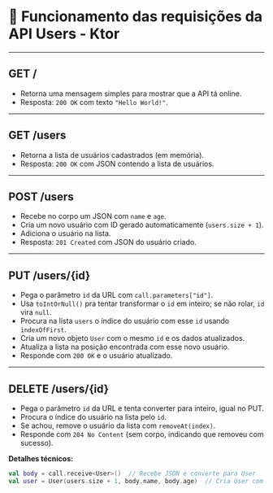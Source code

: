 # 🚀 Funcionamento das requisições da API Users - Ktor

---

## GET /

- Retorna uma mensagem simples para mostrar que a API tá online.
- Resposta: `200 OK` com texto `"Hello World!"`.

---

## GET /users

- Retorna a lista de usuários cadastrados (em memória).
- Resposta: `200 OK` com JSON contendo a lista de usuários.

---

## POST /users

- Recebe no corpo um JSON com `name` e `age`.
- Cria um novo usuário com ID gerado automaticamente (`users.size + 1`).
- Adiciona o usuário na lista.
- Resposta: `201 Created` com JSON do usuário criado.

---

## PUT /users/{id}

- Pega o parâmetro `id` da URL com `call.parameters["id"]`.
- Usa `toIntOrNull()` pra tentar transformar o `id` em inteiro; se não rolar, `id` vira `null`.
- Procura na lista `users` o índice do usuário com esse `id` usando `indexOfFirst`.
- Cria um novo objeto `User` com o mesmo `id` e os dados atualizados.
- Atualiza a lista na posição encontrada com esse novo usuário.
- Responde com `200 OK` e o usuário atualizado.

---

## DELETE /users/{id}

- Pega o parâmetro `id` da URL e tenta converter para inteiro, igual no PUT.
- Procura o índice do usuário na lista pelo `id`.
- Se achou, remove o usuário da lista com `removeAt(index)`.
- Responde com `204 No Content` (sem corpo, indicando que removeu com sucesso).

**Detalhes técnicos:**

```kotlin
val body = call.receive<User>()  // Recebe JSON e converte para User
val user = User(users.size + 1, body.name, body.age)  // Cria User com ID automático
